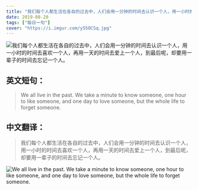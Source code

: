 ```yaml
---
title: "我们每个人都生活在各自的过去中，人们会用一分钟的时间去认识一个人，用一小时的时间去喜欢一个人，再用一天的时间去爱上一个人，到最后呢，却要用一辈子的时间去忘记一个人。 "
date: 2019-08-20
tags: ["每日一句"]
cover: "https://i.imgur.com/y55OCSq.jpg"
---
```


![我们每个人都生活在各自的过去中，人们会用一分钟的时间去认识一个人，用一小时的时间去喜欢一个人，再用一天的时间去爱上一个人，到最后呢，却要用一辈子的时间去忘记一个人。 ](https://i.imgur.com/tr4sJ97.jpg)

## 英文短句：
> We all live in the past. We take a minute to know someone, one hour to like someone, and one day to love someone, but the whole life to forget someone.

<!--more-->

## 中文翻译：
> 我们每个人都生活在各自的过去中，人们会用一分钟的时间去认识一个人，用一小时的时间去喜欢一个人，再用一天的时间去爱上一个人，到最后呢，却要用一辈子的时间去忘记一个人。 

![We all live in the past. We take a minute to know someone, one hour to like someone, and one day to love someone, but the whole life to forget someone.](https://i.imgur.com/UD3IuZb.jpg)

